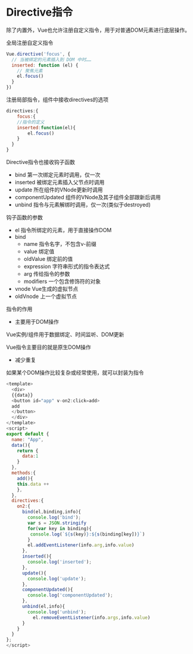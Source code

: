 # Directive指令

除了内置外，Vue也允许注册自定义指令，用于对普通DOM元素进行底层操作。

全局注册自定义指令

```javascript
Vue.directive('focus', {
  // 当被绑定的元素插入到 DOM 中时……
  inserted: function (el) {
    // 聚焦元素
    el.focus()
  }
})
```

注册局部指令，组件中接收directives的选项

```javascript
directives:{
	focus:{
  	//指令的定义
    inserted:function(el){
    	el.focus()
    }
  }
}
```

Directive指令也接收钩子函数

+ bind 第一次绑定元素时调用，仅一次
+ inserted 被绑定元素插入父节点时调用
+ update 所在组件的VNode更新时调用
+ componentUpdated 组件的VNode及其子组件全部跟新后调用
+ unbind 指令与元素解绑时调用，仅一次(类似于destroyed)

钩子函数的参数

+ el 指令所绑定的元素，用于直接操作DOM
+ bind 
    - name 指令名字，不包含v-前缀
    - value 绑定值
    - oldValue 绑定前的值
    - expression 字符串形式的指令表达式
    - arg 传给指令的参数
    - modifiers 一个包含修饰符的对象
+ vnode Vue生成的虚拟节点
+ oldVnode 上一个虚拟节点

指令的作用

+ 主要用于DOM操作

Vue实例/组件用于数据绑定、时间监听、DOM更新

Vue指令主要目的就是原生DOM操作

+ 减少重复

如果某个DOM操作比较复杂或经常使用，就可以封装为指令

```javascript
<template>
  <div>
  {{data}}
  <button id="app" v-on2:click=add>
  add
  </button>
  </div>
</template>
<script>
export default {
  name: "App",
  data(){
    return {
      data:1
    }
  },
  methods:{
    add(){
    this.data ++
    },
  },
  directives:{
    on2:{
      bind(el,binding,info){
        console.log('bind');
        var s = JSON.stringify
        for(var key in binding){
         console.log(`${s(key)}:${s(binding[key])}`)
        }
        el.addEventListener(info.arg,info.value)
      },
      inserted(){
        console.log('inserted');
      },
      update(){
        console.log('update');
      },
      componentUpdated(){
        console.log('componentUpdated');
      },
      unbind(el,info){
        console.log('unbind');
          el.removeEventListener(info.args,info.value)
      }
    }
  }
};
</script>
```

